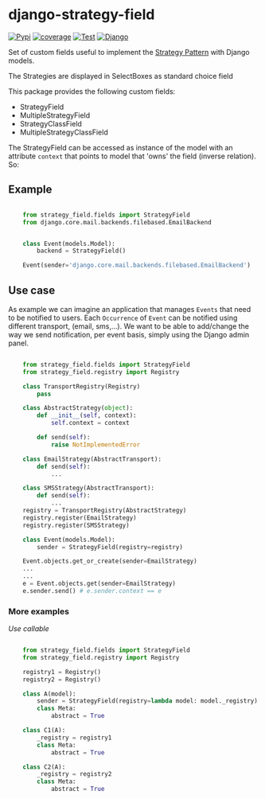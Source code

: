 # django-strategy-field

[![Pypi](https://badge.fury.io/py/django-strategy-field.svg)](https://badge.fury.io/py/django-strategy-field)
[![coverage](https://codecov.io/github/saxix/django-strategy-field/coverage.svg?branch=develop)](https://codecov.io/github/saxix/django-strategy-field?branch=develop)
[![Test](https://github.com/saxix/django-strategy-field/actions/workflows/test.yml/badge.svg)](https://github.com/saxix/django-strategy-field/actions/workflows/test.yml)
[![Django](https://img.shields.io/pypi/frameworkversions/django/django-strategy-field)](https://pypi.org/project/django-strategy-field/)


Set of custom fields useful to implement the [Strategy Pattern](http://www.oodesign.com/strategy-pattern.html) with Django models.

The Strategies are displayed in SelectBoxes as standard choice field

This package provides the following custom fields:

* StrategyField
* MultipleStrategyField
* StrategyClassField
* MultipleStrategyClassField

The StrategyField can be accessed as instance of the model with an attribute
``context`` that points to model that 'owns' the field (inverse relation). So:

## Example


```python

    from strategy_field.fields import StrategyField
    from django.core.mail.backends.filebased.EmailBackend


    class Event(models.Model):
        backend = StrategyField()

    Event(sender='django.core.mail.backends.filebased.EmailBackend')

```

## Use case


As example we can imagine an application that manages `Events` that need to be notified to users.
Each `Occurrence` of `Event` can be notified using different transport, (email, sms,...).
We want to be able to add/change the way we send notification, per event basis, simply using
the Django admin panel.

```python

    from strategy_field.fields import StrategyField
    from strategy_field.registry import Registry

    class TransportRegistry(Registry)
        pass

    class AbstractStrategy(object):
        def __init__(self, context):
            self.context = context

        def send(self):
            raise NotImplementedError

    class EmailStrategy(AbstractTransport):
        def send(self):
            ...

    class SMSStrategy(AbstractTransport):
        def send(self):
            ...
    registry = TransportRegistry(AbstractStrategy)
    registry.register(EmailStrategy)
    registry.register(SMSStrategy)

    class Event(models.Model):
        sender = StrategyField(registry=registry)

    Event.objects.get_or_create(sender=EmailStrategy)
    ...
    ...
    e = Event.objects.get(sender=EmailStrategy)
    e.sender.send() # e.sender.context == e

```

### More examples


*Use callable*


```python

    from strategy_field.fields import StrategyField
    from strategy_field.registry import Registry

    registry1 = Registry()
    registry2 = Registry()

    class A(model):
        sender = StrategyField(registry=lambda model: model._registry)
        class Meta:
            abstract = True

    class C1(A):
        _registry = registry1
        class Meta:
            abstract = True

    class C2(A):
        _registry = registry2
        class Meta:
            abstract = True

```
